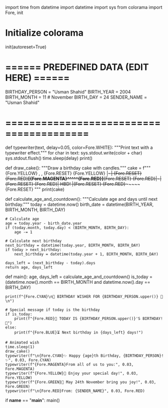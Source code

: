 import time
from datetime import datetime
import sys
from colorama import Fore, init

# Initialize colorama
init(autoreset=True)

# ====== PREDEFINED DATA (EDIT HERE) ======
BIRTHDAY_PERSON = "Usman Shahid"
BIRTH_YEAR = 2004
BIRTH_MONTH = 11  # November
BIRTH_DAY = 24
SENDER_NAME = "Usman Shahid"
# ========================================

def typewriter(text, delay=0.05, color=Fore.WHITE):
    """Print text with a typewriter effect."""
    for char in text:
        sys.stdout.write(color + char)
        sys.stdout.flush()
        time.sleep(delay)
    print()

def draw_cake():
    """Draw a birthday cake with candles."""
    cake = f"""
    {Fore.YELLOW}   ,   ,   {Fore.RESET}
    {Fore.YELLOW}  |~~~|  {Fore.RESET}
    {Fore.RED}__[{Fore.MAGENTA}^^^^^{Fore.RED}]__{Fore.RESET}
   {Fore.RED}|~~~~~~~~~|{Fore.RESET}
   {Fore.RED}|  HBD!   |{Fore.RESET}
   {Fore.RED}~~~~~~~~~~~{Fore.RESET}
    """
    print(cake)

def calculate_age_and_countdown():
    """Calculate age and days until next birthday."""
    today = datetime.now()
    birth_date = datetime(BIRTH_YEAR, BIRTH_MONTH, BIRTH_DAY)
    
    # Calculate age
    age = today.year - birth_date.year
    if (today.month, today.day) < (BIRTH_MONTH, BIRTH_DAY):
        age -= 1
    
    # Calculate next birthday
    next_birthday = datetime(today.year, BIRTH_MONTH, BIRTH_DAY)
    if today > next_birthday:
        next_birthday = datetime(today.year + 1, BIRTH_MONTH, BIRTH_DAY)
    
    days_left = (next_birthday - today).days
    return age, days_left

def main():
    age, days_left = calculate_age_and_countdown()
    is_today = (datetime.now().month == BIRTH_MONTH and datetime.now().day == BIRTH_DAY)
    
    print(f"{Fore.CYAN}\n🎉 BIRTHDAY WISHER FOR {BIRTHDAY_PERSON.upper()} 🎉\n")
    
    # Special message if today is the birthday
    if is_today:
        print(f"{Fore.RED}🎊 TODAY IS {BIRTHDAY_PERSON.upper()}'S BIRTHDAY! 🎊")
    else:
        print(f"{Fore.BLUE}⏳ Next birthday in {days_left} days!")
    
    # Animated wish
    time.sleep(1)
    draw_cake()
    typewriter(f"\n{Fore.CYAN}✨ Happy {age}th Birthday, {BIRTHDAY_PERSON}! ✨", 0.03, Fore.CYAN)
    typewriter(f"{Fore.MAGENTA}From all of us to you:", 0.03, Fore.MAGENTA)
    typewriter(f"{Fore.YELLOW}🎂 Enjoy your special day!", 0.03, Fore.YELLOW)
    typewriter(f"{Fore.GREEN}🎁 May 24th November bring you joy!", 0.03, Fore.GREEN)
    typewriter(f"\n{Fore.RED}From: {SENDER_NAME}", 0.03, Fore.RED)

if __name__ == "__main__":
    main()
